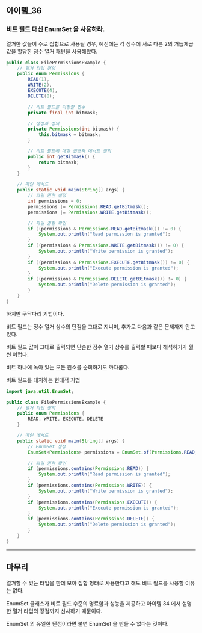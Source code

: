## 아이템_36

### 비트 필드 대신 EnumSet 을 사용하라.

열거한 값들이 주로 집합으로 사용될 경우, 예전에는 각 상수에 서로 다른 2의 거듭제곱 값을 할당한 정수 열거 패턴을 사용해왔다.

```java
public class FilePermissionsExample {
    // 열거 타입 정의
    public enum Permissions {
        READ(1),
        WRITE(2),
        EXECUTE(4),
        DELETE(8);

        // 비트 필드를 저장할 변수
        private final int bitmask;

        // 생성자 정의
        private Permissions(int bitmask) {
            this.bitmask = bitmask;
        }

        // 비트 필드에 대한 접근자 메서드 정의
        public int getBitmask() {
            return bitmask;
        }
    }

    // 메인 메서드
    public static void main(String[] args) {
        // 파일 권한 설정
        int permissions = 0;
        permissions |= Permissions.READ.getBitmask();
        permissions |= Permissions.WRITE.getBitmask();

        // 파일 권한 확인
        if ((permissions & Permissions.READ.getBitmask()) != 0) {
            System.out.println("Read permission is granted");
        }
        if ((permissions & Permissions.WRITE.getBitmask()) != 0) {
            System.out.println("Write permission is granted");
        }
        if ((permissions & Permissions.EXECUTE.getBitmask()) != 0) {
            System.out.println("Execute permission is granted");
        }
        if ((permissions & Permissions.DELETE.getBitmask()) != 0) {
            System.out.println("Delete permission is granted");
        }
    }
}

```

하지만 구닥다리 기법이다. 

비트 필드는 정수 열거 상수의 단점을 그대로 지니며, 추가로 다음과 같은 문제까지 안고 있다.

비트 필드 값이 그대로 출력되면 단순한 정수 열거 상수를 출력할 때보다 해석하기가 훨씬 어렵다.

비트 하나에 녹아 있는 모든 원소를 순회하기도 까다롭다.


비트 필드를 대처하는 현대적 기법

```java
import java.util.EnumSet;

public class FilePermissionsExample {
    // 열거 타입 정의
    public enum Permissions {
        READ, WRITE, EXECUTE, DELETE
    }

    // 메인 메서드
    public static void main(String[] args) {
        // EnumSet 생성
        EnumSet<Permissions> permissions = EnumSet.of(Permissions.READ, Permissions.WRITE);

        // 파일 권한 확인
        if (permissions.contains(Permissions.READ)) {
            System.out.println("Read permission is granted");
        }
        if (permissions.contains(Permissions.WRITE)) {
            System.out.println("Write permission is granted");
        }
        if (permissions.contains(Permissions.EXECUTE)) {
            System.out.println("Execute permission is granted");
        }
        if (permissions.contains(Permissions.DELETE)) {
            System.out.println("Delete permission is granted");
        }
    }
}
```

---

## 마무리

열거할 수 있는 타입을 한데 모아 집합 형태로 사용한다고 해도 비트 필드를 사용할 이유는 없다.

EnumSet 클래스가 비트 필드 수준의 명료함과 성능을 제공하고 아이템 34 에서 설명한 열거 타입의 장점까지 선사하기 때문이다.

EnumSet 의 유일한 단점이라면 불변 EnumSet 을 만들 수 없다는 것이다.



